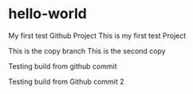 # hello-world
My first test Github Project
This is my first test Project       

This is the copy branch
This is the second copy

Testing build from github commit

Testing build from Github commit 2

